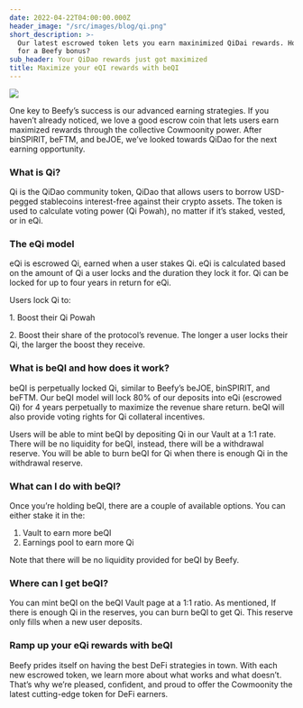 ```yaml
---
date: 2022-04-22T04:00:00.000Z
header_image: "/src/images/blog/qi.png"
short_description: >-
  Our latest escrowed token lets you earn maxinimized QiDai rewards. How's that
  for a Beefy bonus?
sub_header: Your QiDao rewards just got maximized
title: Maximize your eQI rewards with beQI
---
```

![](/src/images/blog/qi.png)

One key to Beefy’s success is our advanced earning strategies. If you haven’t already noticed, we love a good escrow coin that lets users earn maximized rewards through the collective Cowmoonity power. After binSPIRIT, beFTM, and beJOE, we’ve looked towards QiDao for the next earning opportunity.

### What is Qi?

Qi is the QiDao community token, QiDao that allows users to borrow USD-pegged stablecoins interest-free against their crypto assets. The token is used to calculate voting power (Qi Powah), no matter if it’s staked, vested, or in eQi.

### The eQi model

eQi is escrowed Qi, earned when a user stakes Qi. eQi is calculated based on the amount of Qi a user locks and the duration they lock it for. Qi can be locked for up to four years in return for eQi.

Users lock Qi to:

1\. Boost their Qi Powah

2\. Boost their share of the protocol’s revenue. The longer a user locks their Qi, the larger the boost they receive.

### What is beQI and how does it work?

beQI is perpetually locked Qi, similar to Beefy’s beJOE, binSPIRIT, and beFTM. Our beQI model will lock 80% of our deposits into eQi (escrowed Qi) for 4 years perpetually to maximize the revenue share return. beQI will also provide voting rights for Qi collateral incentives.

Users will be able to mint beQI by depositing Qi in our Vault at a 1:1 rate. There will be no liquidity for beQI, instead, there will be a withdrawal reserve. You will be able to burn beQI for Qi when there is enough Qi in the withdrawal reserve.

### What can I do with beQI?

Once you’re holding beQI, there are a couple of available options. You can either stake it in the:

1. Vault to earn more beQI
2. Earnings pool to earn more Qi

Note that there will be no liquidity provided for beQI by Beefy.

### Where can I get beQI?

You can mint beQI on the beQI Vault page at a 1:1 ratio. As mentioned, If there is enough Qi in the reserves, you can burn beQI to get Qi. This reserve only fills when a new user deposits.

### Ramp up your eQi rewards with beQI

Beefy prides itself on having the best DeFi strategies in town. With each new escrowed token, we learn more about what works and what doesn’t. That’s why we’re pleased, confident, and proud to offer the Cowmoonity the latest cutting-edge token for DeFi earners. 
